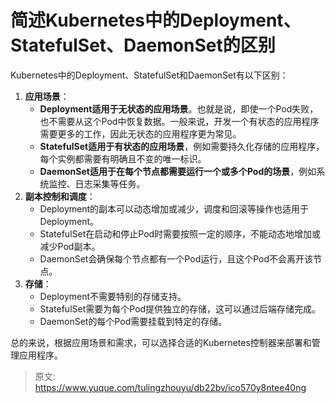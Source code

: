# 简述Kubernetes中的Deployment、StatefulSet、DaemonSet的区别

Kubernetes中的Deployment、StatefulSet和DaemonSet有以下区别：

1. **应用场景**：
    - **Deployment适用于无状态的应用场景**。也就是说，即使一个Pod失败，也不需要从这个Pod中恢复数据。一般来说，开发一个有状态的应用程序需要更多的工作，因此无状态的应用程序更为常见。
    - **StatefulSet适用于有状态的应用场景**，例如需要持久化存储的应用程序，每个实例都需要有明确且不变的唯一标识。
    - **DaemonSet适用于在每个节点都需要运行一个或多个Pod的场景**，例如系统监控、日志采集等任务。
2. **副本控制和调度**：
    - Deployment的副本可以动态增加或减少，调度和回滚等操作也适用于Deployment。
    - StatefulSet在启动和停止Pod时需要按照一定的顺序，不能动态地增加或减少Pod副本。
    - DaemonSet会确保每个节点都有一个Pod运行，且这个Pod不会离开该节点。
3. **存储**：
    - Deployment不需要特别的存储支持。
    - StatefulSet需要为每个Pod提供独立的存储，这可以通过后端存储完成。
    - DaemonSet的每个Pod需要挂载到特定的存储。

总的来说，根据应用场景和需求，可以选择合适的Kubernetes控制器来部署和管理应用程序。



> 原文: <https://www.yuque.com/tulingzhouyu/db22bv/ico570y8ntee40ng>